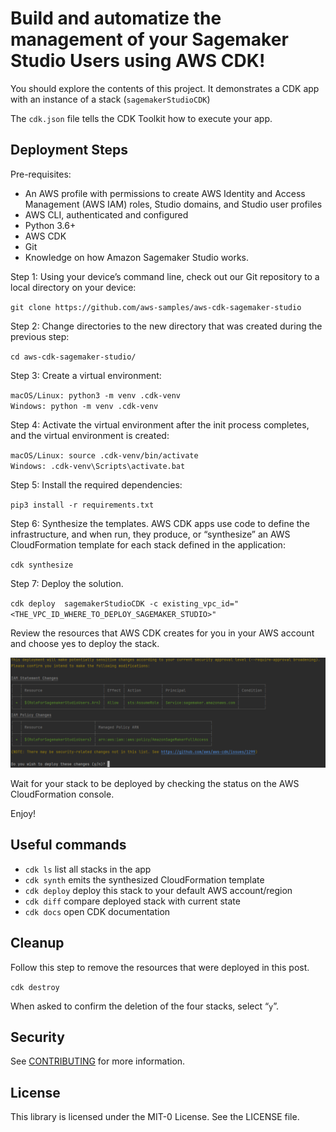 # Build and automatize the management of your Sagemaker Studio Users using AWS CDK!

You should explore the contents of this project. It demonstrates a CDK app with an instance of a
stack (`sagemakerStudioCDK`)

The `cdk.json` file tells the CDK Toolkit how to execute your app.

## Deployment Steps

Pre-requisites:

* An AWS profile with permissions to create AWS Identity and Access Management (AWS IAM) roles, Studio domains, and Studio user profiles
* AWS CLI, authenticated and configured
* Python 3.6+
* AWS CDK
* Git
* Knowledge on how Amazon Sagemaker Studio works.

Step 1: Using your device’s command line, check out our Git repository to a local directory on your device:

`git clone https://github.com/aws-samples/aws-cdk-sagemaker-studio`

Step 2: Change directories to the new directory that was created during the previous step:

`cd aws-cdk-sagemaker-studio/`

Step 3: Create a virtual environment:

`macOS/Linux: python3 -m venv .cdk-venv` <br>
`Windows: python -m venv .cdk-venv`

Step 4: Activate the virtual environment after the init process completes, and the virtual environment is created:

`macOS/Linux: source .cdk-venv/bin/activate` <br>
`Windows: .cdk-venv\Scripts\activate.bat`

Step 5: Install the required dependencies:

`pip3 install -r requirements.txt`

Step 6: Synthesize the templates. AWS CDK apps use code to define the infrastructure, and when run, they produce, or
“synthesize” an AWS CloudFormation template for each stack defined in the application:

`cdk synthesize`

Step 7: Deploy the solution.

`cdk deploy  sagemakerStudioCDK -c existing_vpc_id="<THE_VPC_ID_WHERE_TO_DEPLOY_SAGEMAKER_STUDIO>"` 

Review the resources that AWS CDK creates for you in your AWS account and choose yes to deploy the stack.

![Diagram](img/aws_cdk_sagemake_studio_deploy_confimation.png)

Wait for your stack to be deployed by checking the status on the AWS CloudFormation console.

Enjoy!

## Useful commands

* `cdk ls`          list all stacks in the app
* `cdk synth`       emits the synthesized CloudFormation template
* `cdk deploy`      deploy this stack to your default AWS account/region
* `cdk diff`        compare deployed stack with current state
* `cdk docs`        open CDK documentation

## Cleanup

Follow this step to remove the resources that were deployed in this post.

`cdk destroy`

When asked to confirm the deletion of the four stacks, select “`y`”.

## Security

See [CONTRIBUTING](CONTRIBUTING.md#security-issue-notifications) for more information.

## License

This library is licensed under the MIT-0 License. See the LICENSE file.

